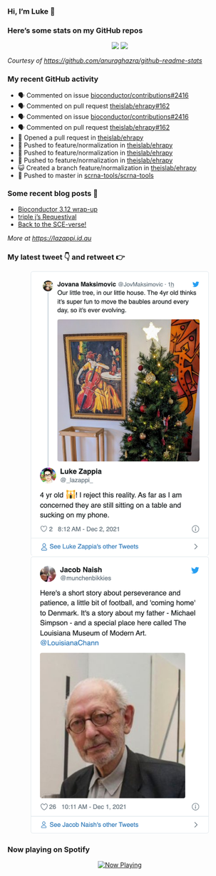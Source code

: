
<!-- README.md is generated from README.Rmd. Please edit that file -->

### Hi, I’m Luke 👋

<!--
**lazappi/lazappi** is a ✨ _special_ ✨ repository because its `README.md` (this file) appears on your GitHub profile.

Here are some ideas to get you started:

- 🔭 I’m currently working on ...
- 🌱 I’m currently learning ...
- 👯 I’m looking to collaborate on ...
- 🤔 I’m looking for help with ...
- 💬 Ask me about ...
- 📫 How to reach me: ...
- 😄 Pronouns: ...
- ⚡ Fun fact: ...
-->

### Here’s some stats on my GitHub repos

<p align="center">

<img src="https://github-readme-stats.vercel.app/api?username=lazappi&count_private=true&show_icons=true&theme=buefy&hide_title=True">
<img src="https://github-readme-stats.vercel.app/api/top-langs/?username=lazappi&hide=html&theme=buefy&layout=compact">

</p>

*Courtesy of <https://github.com/anuraghazra/github-readme-stats>*

### My recent GitHub activity

  - 🗣 Commented on issue
    [bioconductor/contributions\#2416](https://github.com/bioconductor/contributions#2416)
  - 🗣 Commented on pull request
    [theislab/ehrapy\#162](https://github.com/theislab/ehrapy#162)
  - 🗣 Commented on issue
    [bioconductor/contributions\#2416](https://github.com/bioconductor/contributions#2416)
  - 🗣 Commented on pull request
    [theislab/ehrapy\#162](https://github.com/theislab/ehrapy#162)
  - 🤔 Opened a pull request in
    [theislab/ehrapy](https://github.com/theislab/ehrapy)
  - 📨 Pushed to feature/normalization in
    [theislab/ehrapy](https://github.com/theislab/ehrapy)
  - 📨 Pushed to feature/normalization in
    [theislab/ehrapy](https://github.com/theislab/ehrapy)
  - 📨 Pushed to feature/normalization in
    [theislab/ehrapy](https://github.com/theislab/ehrapy)
  - 😺 Created a branch feature/normalization in
    [theislab/ehrapy](https://github.com/theislab/ehrapy)
  - 📨 Pushed to master in
    [scrna-tools/scrna-tools](https://github.com/scrna-tools/scrna-tools)

### Some recent blog posts 📝

  - [Bioconductor 3.12
    wrap-up](https://lazappi.id.au/post/2020-10-30-bioconductor-3-12-wrap-up/)
  - [triple j’s
    Requestival](https://lazappi.id.au/post/2020-07-11-requestival/)
  - [Back to the
    SCE-verse\!](https://lazappi.id.au/post/2020-05-12-back-to-the-sce-verse/)

*More at <https://lazappi.id.au>*

### My latest tweet 👇 and retweet 👉


<p align="center">

<a href="https://twitter.com/_lazappi_/status/1466319309333012482">
<img src="https://github.com/lazappi/lazappi/raw/master/README_files/figure-gfm/tweets-1.png" width="400">
</a> <a href="https://twitter.com/_lazappi_/status/1465993045711667207">
<img src="https://github.com/lazappi/lazappi/raw/master/README_files/figure-gfm/tweets-2.png" width="400">
</a>

</p>

### Now playing on Spotify

<p align="center">

<a href="https://now-playing-profile.lazappi.vercel.app/now-playing?open">
<img src="https://now-playing-profile.lazappi.vercel.app/now-playing" width="256" height="64" alt="Now Playing">
</a>

</p>
